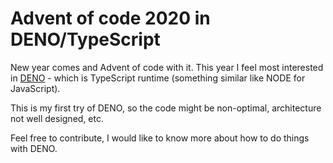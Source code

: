 # Advent of code 2020 in DENO/TypeScript
New year comes and Advent of code with it. This year I feel most interested in [DENO](https://deno.land/) - which is TypeScript runtime (something similar like NODE for JavaScript).

This is my first try of DENO, so the code might be non-optimal, architecture not well designed, etc.

Feel free to contribute, I would like to know more about how to do things with DENO.

